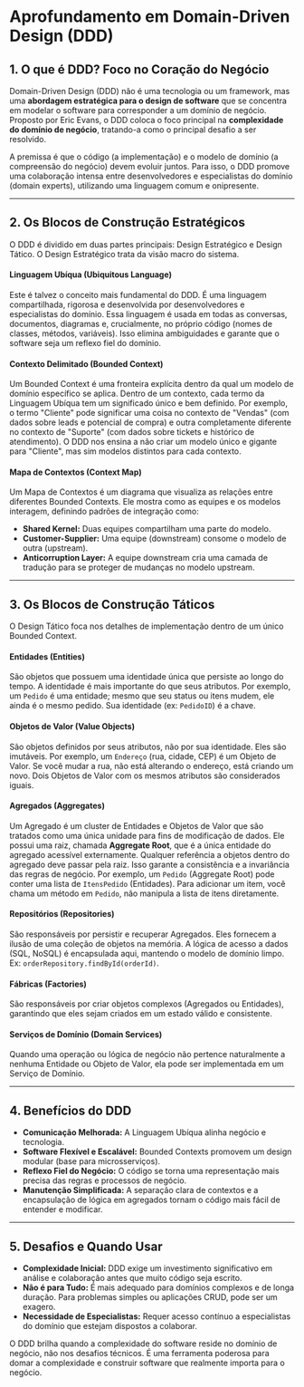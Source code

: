 # Aprofundamento em Domain-Driven Design (DDD)

## 1. O que é DDD? Foco no Coração do Negócio

Domain-Driven Design (DDD) não é uma tecnologia ou um framework, mas uma **abordagem estratégica para o design de software** que se concentra em modelar o software para corresponder a um domínio de negócio. Proposto por Eric Evans, o DDD coloca o foco principal na **complexidade do domínio de negócio**, tratando-a como o principal desafio a ser resolvido.

A premissa é que o código (a implementação) e o modelo de domínio (a compreensão do negócio) devem evoluir juntos. Para isso, o DDD promove uma colaboração intensa entre desenvolvedores e especialistas do domínio (domain experts), utilizando uma linguagem comum e onipresente.

---

## 2. Os Blocos de Construção Estratégicos

O DDD é dividido em duas partes principais: Design Estratégico e Design Tático. O Design Estratégico trata da visão macro do sistema.

#### **Linguagem Ubíqua (Ubiquitous Language)**
Este é talvez o conceito mais fundamental do DDD. É uma linguagem compartilhada, rigorosa e desenvolvida por desenvolvedores e especialistas do domínio. Essa linguagem é usada em todas as conversas, documentos, diagramas e, crucialmente, no próprio código (nomes de classes, métodos, variáveis). Isso elimina ambiguidades e garante que o software seja um reflexo fiel do domínio.

#### **Contexto Delimitado (Bounded Context)**
Um Bounded Context é uma fronteira explícita dentro da qual um modelo de domínio específico se aplica. Dentro de um contexto, cada termo da Linguagem Ubíqua tem um significado único e bem definido. Por exemplo, o termo "Cliente" pode significar uma coisa no contexto de "Vendas" (com dados sobre leads e potencial de compra) e outra completamente diferente no contexto de "Suporte" (com dados sobre tickets e histórico de atendimento). O DDD nos ensina a não criar um modelo único e gigante para "Cliente", mas sim modelos distintos para cada contexto.

#### **Mapa de Contextos (Context Map)**
Um Mapa de Contextos é um diagrama que visualiza as relações entre diferentes Bounded Contexts. Ele mostra como as equipes e os modelos interagem, definindo padrões de integração como:
*   **Shared Kernel:** Duas equipes compartilham uma parte do modelo.
*   **Customer-Supplier:** Uma equipe (downstream) consome o modelo de outra (upstream).
*   **Anticorruption Layer:** A equipe downstream cria uma camada de tradução para se proteger de mudanças no modelo upstream.

---

## 3. Os Blocos de Construção Táticos

O Design Tático foca nos detalhes de implementação dentro de um único Bounded Context.

#### **Entidades (Entities)**
São objetos que possuem uma identidade única que persiste ao longo do tempo. A identidade é mais importante do que seus atributos. Por exemplo, um `Pedido` é uma entidade; mesmo que seu status ou itens mudem, ele ainda é o mesmo pedido. Sua identidade (ex: `PedidoID`) é a chave.

#### **Objetos de Valor (Value Objects)**
São objetos definidos por seus atributos, não por sua identidade. Eles são imutáveis. Por exemplo, um `Endereço` (rua, cidade, CEP) é um Objeto de Valor. Se você mudar a rua, não está alterando o endereço, está criando um novo. Dois Objetos de Valor com os mesmos atributos são considerados iguais.

#### **Agregados (Aggregates)**
Um Agregado é um cluster de Entidades e Objetos de Valor que são tratados como uma única unidade para fins de modificação de dados. Ele possui uma raiz, chamada **Aggregate Root**, que é a única entidade do agregado acessível externamente. Qualquer referência a objetos dentro do agregado deve passar pela raiz. Isso garante a consistência e a invariância das regras de negócio. Por exemplo, um `Pedido` (Aggregate Root) pode conter uma lista de `ItensPedido` (Entidades). Para adicionar um item, você chama um método em `Pedido`, não manipula a lista de itens diretamente.

#### **Repositórios (Repositories)**
São responsáveis por persistir e recuperar Agregados. Eles fornecem a ilusão de uma coleção de objetos na memória. A lógica de acesso a dados (SQL, NoSQL) é encapsulada aqui, mantendo o modelo de domínio limpo. Ex: `orderRepository.findById(orderId)`.

#### **Fábricas (Factories)**
São responsáveis por criar objetos complexos (Agregados ou Entidades), garantindo que eles sejam criados em um estado válido e consistente.

#### **Serviços de Domínio (Domain Services)**
Quando uma operação ou lógica de negócio não pertence naturalmente a nenhuma Entidade ou Objeto de Valor, ela pode ser implementada em um Serviço de Domínio.

---

## 4. Benefícios do DDD

*   **Comunicação Melhorada:** A Linguagem Ubíqua alinha negócio e tecnologia.
*   **Software Flexível e Escalável:** Bounded Contexts promovem um design modular (base para microsserviços).
*   **Reflexo Fiel do Negócio:** O código se torna uma representação mais precisa das regras e processos de negócio.
*   **Manutenção Simplificada:** A separação clara de contextos e a encapsulação de lógica em agregados tornam o código mais fácil de entender e modificar.

---

## 5. Desafios e Quando Usar

*   **Complexidade Inicial:** DDD exige um investimento significativo em análise e colaboração antes que muito código seja escrito.
*   **Não é para Tudo:** É mais adequado para domínios complexos e de longa duração. Para problemas simples ou aplicações CRUD, pode ser um exagero.
*   **Necessidade de Especialistas:** Requer acesso contínuo a especialistas do domínio que estejam dispostos a colaborar.

O DDD brilha quando a complexidade do software reside no domínio de negócio, não nos desafios técnicos. É uma ferramenta poderosa para domar a complexidade e construir software que realmente importa para o negócio.
